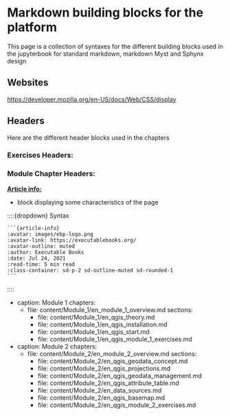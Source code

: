 # Markdown building blocks for the platform

This page is a collection of syntaxes for the different building blocks used in the jupyterbook for standard markdown, markdown Myst and Sphynx design

## Websites

https://developer.mozilla.org/en-US/docs/Web/CSS/display



## Headers

Here are the different header blocks used in the chapters

### Exercises Headers:

### Module Chapter Headers:

__[Article info:](https://sphinx-design.readthedocs.io/en/pydata-theme/additional.html)__

- block displaying some characteristics of the page

::::{dropdown} Syntax
````
```{article-info}
:avatar: images/ebp-logo.png
:avatar-link: https://executablebooks.org/
:avatar-outline: muted
:author: Executable Books
:date: Jul 24, 2021
:read-time: 5 min read
:class-container: sd-p-2 sd-outline-muted sd-rounded-1
```
````
::::




  - caption: Module 1
    chapters:
      - file: content/Module_1/en_module_1_overview.md
        sections: 
          - file: content/Module_1/en_qgis_theory.md
          - file: content/Module_1/en_qgis_installation.md
          - file: content/Module_1/en_qgis_start.md
          - file: content/Module_1/en_qgis_module_1_exercises.md      
  - caption: Module 2
    chapters:
      - file: content/Module_2/en_module_2_overview.md
        sections:
          - file: content/Module_2/en_qgis_geodata_concept.md
          - file: content/Module_2/en_qgis_projections.md
          - file: content/Module_2/en_qgis_geodata_management.md
          - file: content/Module_2/en_qgis_attribute_table.md
          - file: content/Module_2/en_data_sources.md
          - file: content/Module_2/en_qgis_basemap.md
          - file: content/Module_2/en_qgis_module_2_exercises.md